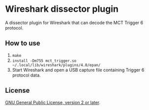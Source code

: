 # Wireshark dissector plugin

A dissector plugin for Wireshark that can decode the MCT Trigger 6 protocol.


## How to use

1. `make`
2. `install -Dm755 mct_trigger.so ~/.local/lib/wireshark/plugins/4.0/epan/`
3. Start Wireshark and open a USB capture file containing Trigger 6 protocol data.


## License

[GNU General Public License, version 2 or later][license].


[license]: COPYING.txt
